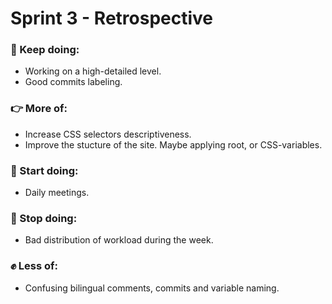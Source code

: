 # Sprint 3 - Retrospective 

### :muscle: Keep doing: 

- Working on a high-detailed level. 
- Good commits labeling. 

### :point_right: More of: 

- Increase CSS selectors descriptiveness. 
- Improve the stucture of the site. Maybe applying root, or CSS-variables.

### :pray: Start doing: 

- Daily meetings.

### :raised_back_of_hand: Stop doing: 

- Bad distribution of workload during the week.

### :fist_raised: Less of: 

- Confusing bilingual comments, commits and variable naming. 
